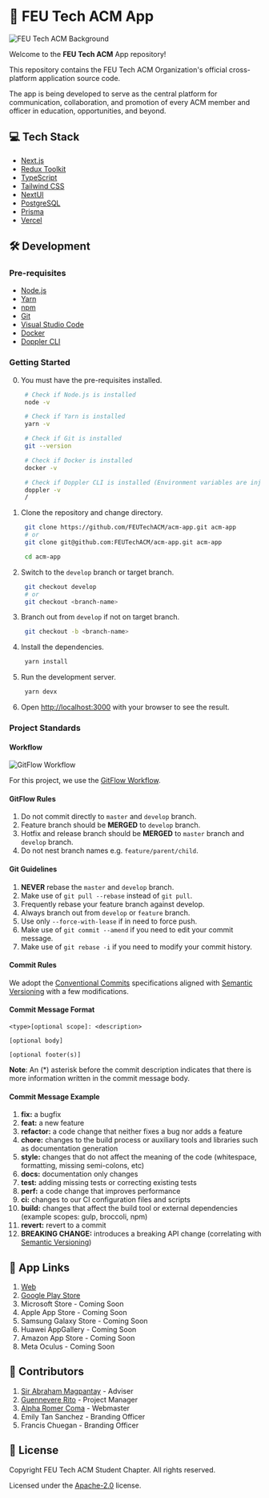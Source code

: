 # 🚀 FEU Tech ACM App

![FEU Tech ACM Background](/public/2023/media/img/dp_cover/cover.png)

Welcome to the **FEU Tech ACM** App repository!

This repository contains the FEU Tech ACM Organization's official cross-platform application source code.

The app is being developed to serve as the central platform for communication, collaboration, and promotion of every ACM member and officer in education, opportunities, and beyond.

## 💻 Tech Stack

- [Next.js](https://nextjs.org/)
- [Redux Toolkit](https://redux-toolkit.js.org/)
- [TypeScript](https://www.typescriptlang.org/)
- [Tailwind CSS](https://tailwindcss.com/)
- [NextUI](https://nextui.org/)
- [PostgreSQL](https://www.postgresql.org/)
- [Prisma](https://www.prisma.io/)
- [Vercel](https://vercel.com/)

## 🛠️ Development

### Pre-requisites

- [Node.js](https://nodejs.org/en/)
- [Yarn](https://yarnpkg.com/)
- [npm](https://www.npmjs.com/)
- [Git](https://git-scm.com/)
- [Visual Studio Code](https://code.visualstudio.com/)
- [Docker](https://www.docker.com/)
- [Doppler CLI](https://docs.doppler.com/docs/cli)

### Getting Started

0. You must have the pre-requisites installed.

   ```bash
    # Check if Node.js is installed
    node -v

    # Check if Yarn is installed
    yarn -v

    # Check if Git is installed
    git --version

    # Check if Docker is installed
    docker -v

    # Check if Doppler CLI is installed (Environment variables are injected at runtime)
    doppler -v
    /
   ```

1. Clone the repository and change directory.

   ```bash
    git clone https://github.com/FEUTechACM/acm-app.git acm-app
    # or
    git clone git@github.com:FEUTechACM/acm-app.git acm-app

    cd acm-app
   ```

2. Switch to the `develop` branch or target branch.

   ```bash
    git checkout develop
    # or
    git checkout <branch-name>
   ```

3. Branch out from `develop` if not on target branch.

   ```bash
    git checkout -b <branch-name>
   ```

4. Install the dependencies.

   ```bash
    yarn install
   ```

5. Run the development server.

   ```bash
    yarn devx
   ```

6. Open [http://localhost:3000](http://localhost:3000) with your browser to see the result.

### Project Standards

#### Workflow

![GitFlow Workflow](https://iamchuka.com/content/images/2018/05/gitflowimage.png)

For this project, we use the [GitFlow Workflow](https://www.atlassian.com/git/tutorials/comparing-workflows/gitflow-workflow).

#### GitFlow Rules

1. Do not commit directly to `master` and `develop` branch.
2. Feature branch should be **MERGED** to `develop` branch.
3. Hotfix and release branch should be **MERGED** to `master` branch and `develop` branch.
4. Do not nest branch names e.g. `feature/parent/child`.

#### Git Guidelines

1. **NEVER** rebase the `master` and `develop` branch.
2. Make use of `git pull --rebase` instead of `git pull`.
3. Frequently rebase your feature branch against develop.
4. Always branch out from `develop` or `feature` branch.
5. Use only `--force-with-lease` if in need to force push.
6. Make use of `git commit --amend` if you need to edit your commit message.
7. Make use of `git rebase -i` if you need to modify your commit history.

#### Commit Rules

We adopt the [Conventional Commits](https://www.conventionalcommits.org/en/v1.0.0/) specifications aligned with [Semantic Versioning](https://semver.org/) with a few modifications.

#### Commit Message Format

```text
<type>[optional scope]: <description>

[optional body]

[optional footer(s)]
```

**Note**: An (\*) asterisk before the commit description indicates that there is more information written in the commit message body.

#### Commit Message Example

1. **fix:** a bugfix
2. **feat:** a new feature
3. **refactor:** a code change that neither fixes a bug nor adds a feature
4. **chore:** changes to the build process or auxiliary tools and libraries such as documentation generation
5. **style:** changes that do not affect the meaning of the code (whitespace, formatting, missing semi-colons, etc)
6. **docs:** documentation only changes
7. **test:** adding missing tests or correcting existing tests
8. **perf:** a code change that improves performance
9. **ci:** changes to our CI configuration files and scripts
10. **build:** changes that affect the build tool or external dependencies (example scopes: gulp, broccoli, npm)
11. **revert:** revert to a commit
12. **BREAKING CHANGE:** introduces a breaking API change (correlating with [Semantic Versioning](https://semver.org/))

## 🔗 App Links

1. [Web](https://acmx.vercel.app/)
2. [Google Play Store](https://play.google.com/store/apps/details?id=app.vercel.acmx.twa)
3. Microsoft Store - Coming Soon
4. Apple App Store - Coming Soon
5. Samsung Galaxy Store - Coming Soon
6. Huawei AppGallery - Coming Soon
7. Amazon App Store - Coming Soon
8. Meta Oculus - Coming Soon

## 👥 Contributors

1. [Sir Abraham Magpantay](https://www.linkedin.com/in/aber-magpantay/) - Adviser
2. [Guennevere Rito](https://www.linkedin.com/in/guennevere-rito-990256255/) - Project Manager
3. [Alpha Romer Coma](https://www.linkedin.com/in/alpha-coma/) - Webmaster
4. Emily Tan Sanchez - Branding Officer
5. Francis Chuegan - Branding Officer

## 📄 License

Copyright FEU Tech ACM Student Chapter. All rights reserved.

Licensed under the [Apache-2.0](./LICENSE) license.
